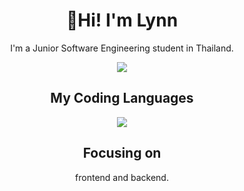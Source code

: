 <h1 align="center">👋Hi! I'm Lynn</h1>
<p align="center">I'm a Junior Software Engineering student in Thailand.</p>
<p align="center">
  <a href="https://github.com/anuraghazra/github-readme-stats">
    <img src="https://github-readme-stats.vercel.app/api/top-langs/?username=Aritsulynn&layout=compact&theme=transparent" />
  </a>
</p>


<h2 align="center">My Coding Languages</h2>

<p align="center">
  <a href="https://skillicons.dev">
    <img src="https://skillicons.dev/icons?i=python,js,java,c,nodejs,react,git,mui,vue,graphql,html,css,tailwind,&theme=dark" />
  </a>
</p>

<h2 align="center">Focusing on</h2>

<p align="center">
     frontend and backend.
</p>




